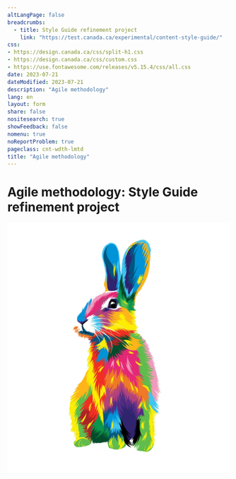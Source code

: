 ```yaml
---
altLangPage: false
breadcrumbs:
  - title: Style Guide refinement project
    link: "https://test.canada.ca/experimental/content-style-guide/"
css:
- https://design.canada.ca/css/split-h1.css
- https://design.canada.ca/css/custom.css
- https://use.fontawesome.com/releases/v5.15.4/css/all.css
date: 2023-07-21
dateModified: 2023-07-21
description: "Agile methodology"
lang: en
layout: form
share: false
nositesearch: true
showFeedback: false
nomenu: true
noReportProblem: true
pageclass: cnt-wdth-lmtd
title: "Agile methodology"
---
```

<div class="row">
  <div class="col-md-8">
    <h1 property="name" id="wb-cont" dir="ltr"><span class="stacked"><span>Agile methodology</span>: <span>Style Guide refinement project</span></span></h1>
  </div>
  <div class="col-md-4">
    <div><img src="./images/bunny30.png" alt="" class="img-responsive mrgn-tp-lg"></div>
  </div>
</div>
